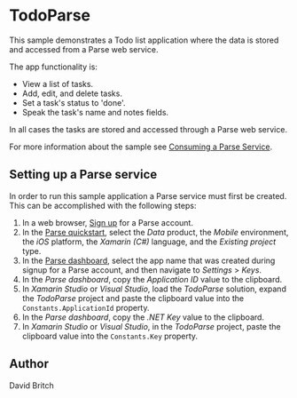 TodoParse
=========

This sample demonstrates a Todo list application where the data is stored and accessed from a Parse web service.

The app functionality is:

- View a list of tasks.
- Add, edit, and delete tasks.
- Set a task's status to 'done'.
- Speak the task's name and notes fields.

In all cases the tasks are stored and accessed through a Parse web service.

For more information about the sample see [Consuming a Parse Service](http://developer.xamarin.com/guides/cross-platform/xamarin-forms/web-services/consuming/parse/).

Setting up a Parse service
--------------------------

In order to run this sample application a Parse service must first be created. This can be accomplished with the following steps:

1. In a web browser, [Sign up](https://parse.com/signup) for a Parse account.
1. In the [Parse quickstart](https://www.parse.com/apps/quickstart), select the *Data* product, the *Mobile* environment, the *iOS* platform, the *Xamarin (C#)* language, and the *Existing project* type.
1. In the [Parse dashboard](https://www.parse.com/apps), select the app name that was created during signup for a Parse account, and then navigate to *Settings* > *Keys*.
1. In the *Parse dashboard*, copy the *Application ID* value to the clipboard.
1. In *Xamarin Studio* or *Visual Studio*, load the *TodoParse* solution, expand the *TodoParse* project and paste the clipboard value into the `Constants.ApplicationId` property.
1. In the *Parse dashboard*, copy the *.NET Key* value to the clipboard.
1. In *Xamarin Studio* or *Visual Studio*, in the *TodoParse* project, paste the clipboard value into the `Constants.Key` property.

Author
------

David Britch
